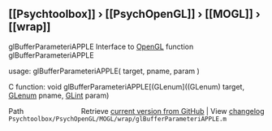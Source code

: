 ## [[Psychtoolbox]] &#8250; [[PsychOpenGL]] &#8250; [[MOGL]] &#8250; [[wrap]]

glBufferParameteriAPPLE  Interface to [OpenGL](OpenGL) function glBufferParameteriAPPLE  
  
usage:  glBufferParameteriAPPLE( target, pname, param )  
  
C function:  void glBufferParameteriAPPLE[(GLenum]((GLenum) target, [GLenum](GLenum) pname, [GLint](GLint) param)  




<div class="code_header" style="text-align:right;">
  <span style="float:left;">Path&nbsp;&nbsp;</span> <span class="counter">Retrieve <a href=
  "https://raw.github.com/Psychtoolbox-3/Psychtoolbox-3/beta/Psychtoolbox/PsychOpenGL/MOGL/wrap/glBufferParameteriAPPLE.m">current version from GitHub</a> | View <a href=
  "https://github.com/Psychtoolbox-3/Psychtoolbox-3/commits/beta/Psychtoolbox/PsychOpenGL/MOGL/wrap/glBufferParameteriAPPLE.m">changelog</a></span>
</div>
<div class="code">
  <code>Psychtoolbox/PsychOpenGL/MOGL/wrap/glBufferParameteriAPPLE.m</code>
</div>

